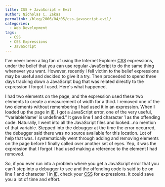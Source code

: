 ```yaml
---
title: CSS + JavaScript = Evil
author: Nicholas C. Zakas
permalink: /blog/2006/04/05/css-javascript-evil/
categories:
  - Web Development
tags:
  - CSS
  - CSS Expressions
  - JavaScript
---
```

I've never been a big fan of using the Internet Explorer <acronym title="Cascading Style Sheet">CSS</acronym> expressions, under the belief that you can use regular JavaScript to do the same thing whenever you want. However, recently I fell victim to the belief expressions may be useful and decided to give it a try. Then proceeded to spend three days tracking down a JavaScript bug that was related directly to the expression I forgot I used. Here's what happened.

I had two elements on the page, and the expression used these two elements to create a measurement of width for a third. I removed one of the two elements without remembering I had used it in an expression. When I loaded up the page in <acronym title="Internet Explorer">IE</acronym>, I got a JavaScript error, one of the very useful, &#8220;&#8216;variableName' is undefined.&#8221; It gave line 1 and character 1 as the offending code. Naturally, I went into all the JavaScript files and looked&#8230;no mention of that variable. Stepped into the debugger at the time the error occurred, the debugger said there was no source available for this location. Lot of help that was. I systematically went through adding and removing elements on the page before I finally called over another set of eyes. Yep, it was the expression that I forgot I had used making a reference to the element I had removed.

So, if you ever run into a problem where you get a JavaScript error that you can't step into a debugger to see and the offending code is said to be on line 1 and character 1 in <acronym title="Internet Explorer">IE</acronym>, check your <acronym title="Cascading Style Sheet">CSS</acronym> for expressions. It could save you a lot of time and effort.
